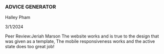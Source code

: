 ### ADVICE GENERATOR

Halley Pham

3/1/2024

Peer Review:Jeriah Marson
The website works and is true to the design that was given as a template, The mobile responsiveness works and the active state does too great job!
